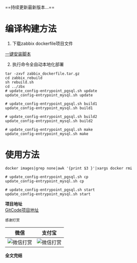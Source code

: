 ==持续更新最新版本...==

# 编译构建方法
1. 下载zabbix dockerfile项目文件

[一键安装脚本](https://gitcode.net/1284524409/zabbix/-/archive/zabbix_dockerfile/zabbix-zabbix_dockerfile.tar.gz)

2. 执行命令全自动本地化部署

```shell
tar -zxvf zabbix_dockerfile.tar.gz
cd zabbix_rebuild
sh rebuild.sh
cd ../zbx
# update_config-entrypoint_pgsql.sh update
update_config-entrypoint_mysql.sh update

# update_config-entrypoint_pgsql.sh build1
update_config-entrypoint_mysql.sh build1

# update_config-entrypoint_pgsql.sh build2
update_config-entrypoint_mysql.sh build2

# update_config-entrypoint_pgsql.sh make
update_config-entrypoint_mysql.sh make
```

# 使用方法

```shell
docker images|grep none|awk '{print $3 }'|xargs docker rmi

# update_config-entrypoint_pgsql.sh cp
update_config-entrypoint_mysql.sh cp

# update_config-entrypoint_pgsql.sh start
update_config-entrypoint_mysql.sh start
```

**项目地址**  
[GitCode项目地址](https://gitcode.net/1284524409/zabbix/-/tree/zabbix_docker)

`感谢打赏`  
  
| 微信                        |支付宝|  
|---------------------------|---|  
|  ![微信打赏](https://gitcode.net/1284524409/zabbix/-/raw/rocky_8_zabbix_6.0.x_mysql/thanks_wx.jpg) |![微信打赏](https://gitcode.net/1284524409/zabbix/-/raw/rocky_8_zabbix_6.0.x_mysql/thanks_zfb.jpg)|  
  
  
**全文完结**
